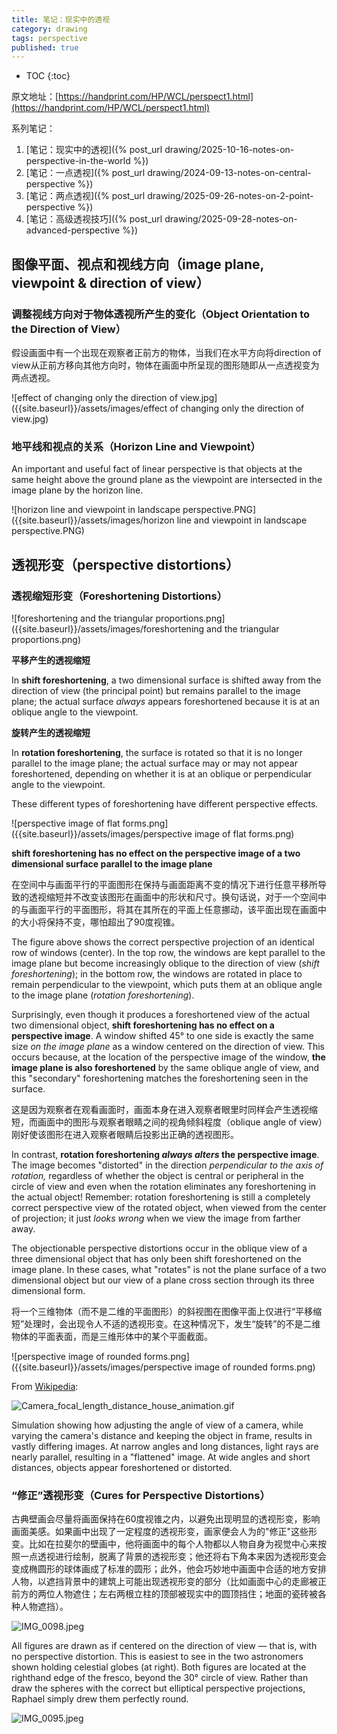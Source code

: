 ```yaml
---
title: 笔记：现实中的透视
category: drawing
tags: perspective
published: true
---
```

* TOC
{:toc}

原文地址：[https://handprint.com/HP/WCL/perspect1.html](https://handprint.com/HP/WCL/perspect1.html)

系列笔记：

1. [笔记：现实中的透视]({% post_url drawing/2025-10-16-notes-on-perspective-in-the-world %})
1. [笔记：一点透视]({% post_url drawing/2024-09-13-notes-on-central-perspective %})
1. [笔记：两点透视]({% post_url drawing/2025-09-26-notes-on-2-point-perspective %})
1. [笔记：高级透视技巧]({% post_url drawing/2025-09-28-notes-on-advanced-perspective %})

## 图像平面、视点和视线方向（image plane, viewpoint & direction of view）

### 调整视线方向对于物体透视所产生的变化（Object Orientation to the Direction of View）

假设画面中有一个出现在观察者正前方的物体，当我们在水平方向将direction of view从正前方移向其他方向时，物体在画面中所呈现的图形随即从一点透视变为两点透视。

![effect of changing only the direction of view.jpg]({{site.baseurl}}/assets/images/effect of changing only the direction of view.jpg)

### 地平线和视点的关系（Horizon Line and Viewpoint）

An important and useful fact of linear perspective is that objects at the same height above the ground plane as the viewpoint are intersected in the image plane by the horizon line.

![horizon line and viewpoint in landscape perspective.PNG]({{site.baseurl}}/assets/images/horizon line and viewpoint in landscape perspective.PNG)

## 透视形变（perspective distortions）

### 透视缩短形变（Foreshortening Distortions）

![foreshortening and the triangular proportions.png]({{site.baseurl}}/assets/images/foreshortening and the triangular proportions.png)

**平移产生的透视缩短**

In **shift foreshortening**, a two dimensional surface is shifted away from the direction of view (the principal point) but remains parallel to the image plane; the actual surface *always* appears foreshortened because it is at an oblique angle to the viewpoint.

**旋转产生的透视缩短**

In **rotation foreshortening**, the surface is rotated so that it is no longer parallel to the image plane; the actual surface may or may not appear foreshortened, depending on whether it is at an oblique or perpendicular angle to the viewpoint.

These different types of foreshortening have different perspective effects.

![perspective image of flat forms.png]({{site.baseurl}}/assets/images/perspective image of flat forms.png)

**shift foreshortening has no effect on the perspective image of a two dimensional surface parallel to the image plane**

在空间中与画面平行的平面图形在保持与画面距离不变的情况下进行任意平移所导致的透视缩短并不改变该图形在画面中的形状和尺寸。换句话说，对于一个空间中的与画面平行的平面图形，将其在其所在的平面上任意挪动，该平面出现在画面中的大小将保持不变，哪怕超出了90度视锥。

The figure above shows the correct perspective projection of an identical row of windows (center). In the top row, the windows are kept parallel to the image plane but become increasingly oblique to the direction of view (*shift foreshortening*); in the bottom row, the windows are rotated in place to remain perpendicular to the viewpoint, which puts them at an oblique angle to the image plane (*rotation foreshortening*).

Surprisingly, even though it produces a foreshortened view of the actual two dimensional object, **shift foreshortening has no effect on a perspective image**. A window shifted 45° to one side is exactly the same size *on the image plane* as a window centered on the direction of view. This occurs because, at the location of the perspective image of the window, **the image plane is also foreshortened** by the same oblique angle of view, and this "secondary" foreshortening matches the foreshortening seen in the surface.

这是因为观察者在观看画面时，画面本身在进入观察者眼里时同样会产生透视缩短，而画面中的图形与观察者眼睛之间的视角倾斜程度（oblique angle of view）刚好使该图形在进入观察者眼睛后投影出正确的透视图形。

In contrast, **rotation foreshortening *always alters* the perspective image**. The image becomes "distorted" in the direction *perpendicular to the axis of rotation,* regardless of whether the object is central or peripheral in the circle of view and even when the rotation eliminates any foreshortening in the actual object! Remember: rotation foreshortening is still a completely correct perspective view of the rotated object, when viewed from the center of projection; it just *looks wrong* when we view the image from farther away.

The objectionable perspective distortions occur in the oblique view of a three dimensional object that has only been shift foreshortened on the image plane. In these cases, what "rotates" is not the plane surface of a two dimensional object but our view of a plane cross section through its three dimensional form.

将一个三维物体（而不是二维的平面图形）的斜视图在图像平面上仅进行“平移缩短”处理时，会出现令人不适的透视形变。在这种情况下，发生“旋转”的不是二维物体的平面表面，而是三维形体中的某个平面截面。

![perspective image of rounded forms.png]({{site.baseurl}}/assets/images/perspective image of rounded forms.png)

From [Wikipedia](https://en.wikipedia.org/wiki/Perspective_distortion):

![Camera_focal_length_distance_house_animation.gif]({{site.baseurl}}/assets/images/Camera_focal_length_distance_house_animation.gif)

Simulation showing how adjusting the angle of view of a camera, while varying the camera's distance and keeping the object in frame, results in vastly differing images. At narrow angles and long distances, light rays are nearly parallel, resulting in a "flattened" image. At wide angles and short distances, objects appear foreshortened or distorted.

### “修正”透视形变（Cures for Perspective Distortions）

古典壁画会尽量将画面保持在60度视锥之内，以避免出现明显的透视形变，影响画面美感。如果画中出现了一定程度的透视形变，画家便会人为的"修正"这些形变。比如在拉斐尔的壁画中，他将画面中的每个人物都以人物自身为视觉中心来按照一点透视进行绘制，脱离了背景的透视形变；他还将右下角本来因为透视形变会变成椭圆形的球体画成了标准的圆形；此外，他会巧妙地中画面中合适的地方安排人物，以遮挡背景中的建筑上可能出现透视形变的部分（比如画面中心的走廊被正前方的两位人物遮住；左右两根立柱的顶部被现实中的圆顶挡住；地面的瓷砖被各种人物遮挡）。

![IMG_0098.jpeg]({{site.baseurl}}/assets/images/IMG_0098.jpeg)

All figures are drawn as if centered on the direction of view — that is, with no perspective distortion. This is easiest to see in the two astronomers shown holding celestial globes (at right). Both figures are located at the righthand edge of the fresco, beyond the 30° circle of view. Rather than draw the spheres with the correct but elliptical perspective projections, Raphael simply drew them perfectly round.

![IMG_0095.jpeg]({{site.baseurl}}/assets/images/IMG_0095.jpeg)
